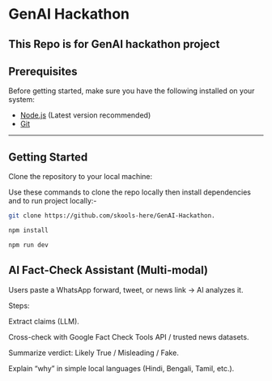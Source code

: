 #  GenAI Hackathon

This Repo is for GenAI hackathon project
---

##  Prerequisites

Before getting started, make sure you have the following installed on your system:

- [Node.js](https://nodejs.org/) (Latest  version recommended)
- [Git](https://git-scm.com/)

---

##  Getting Started

Clone the repository to your local machine:

Use these commands to clone the repo locally then install dependencies and to run project locally:-
```bash
git clone https://github.com/skools-here/GenAI-Hackathon.

npm install

npm run dev

 ```
##  AI Fact-Check Assistant (Multi-modal)

Users paste a WhatsApp forward, tweet, or news link → AI analyzes it.

Steps:

Extract claims (LLM).

Cross-check with Google Fact Check Tools API / trusted news datasets.

Summarize verdict:  Likely True / Misleading /  Fake.

Explain “why” in simple local languages (Hindi, Bengali, Tamil, etc.).


